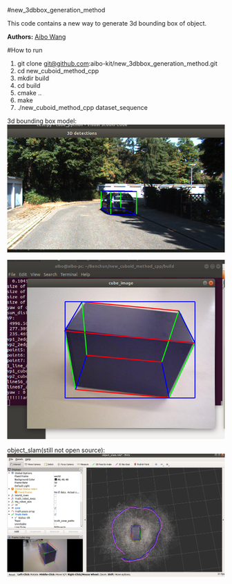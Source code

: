 #new_3dbbox_generation_method

This code contains a new way to generate 3d bounding box of  object.

**Authors:** [Aibo Wang](aibowang@foxmail.com)


#How to run
1. git clone git@github.com:aibo-kit/new_3dbbox_generation_method.git
2. cd new_cuboid_method_cpp
3. mkdir build
4. cd build
5. cmake ..
6. make
7. ./new_cuboid_method_cpp dataset_sequence


3d bounding box model:
![image2](https://github.com/aibo-kit/new_3dbbox_generation_method/blob/main/image1%20(2).png)

![image3](https://github.com/aibo-kit/new_3dbbox_generation_method/blob/main/image2%20(2).png)

object_slam(still not open source):
![image1](https://github.com/aibo-kit/new_3dbbox_generation_method/blob/main/Screenshot.png)
